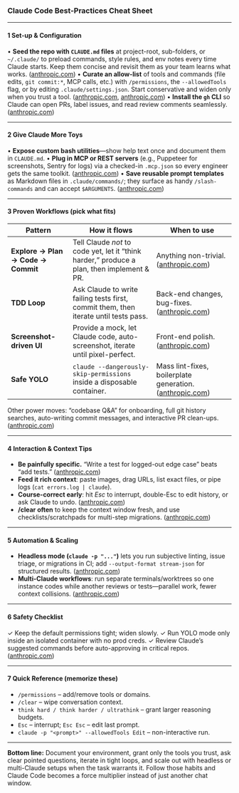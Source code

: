 ### Claude Code Best-Practices Cheat Sheet

---

#### 1  Set-up & Configuration

• **Seed the repo with `CLAUDE.md` files** at project-root, sub-folders, or `~/.claude/` to preload commands, style rules, and env notes every time Claude starts. Keep them concise and revisit them as your team learns what works. ([anthropic.com][1])
• **Curate an allow-list** of tools and commands (file edits, `git commit:*`, MCP calls, etc.) with `/permissions`, the `--allowedTools` flag, or by editing `.claude/settings.json`. Start conservative and widen only when you trust a tool. ([anthropic.com][1], [anthropic.com][1])
• **Install the `gh` CLI** so Claude can open PRs, label issues, and read review comments seamlessly. ([anthropic.com][1])

---

#### 2  Give Claude More Toys

• **Expose custom bash utilities**—show help text once and document them in `CLAUDE.md`.
• **Plug in MCP or REST servers** (e.g., Puppeteer for screenshots, Sentry for logs) via a checked-in `.mcp.json` so every engineer gets the same toolkit. ([anthropic.com][1])
• **Save reusable prompt templates** as Markdown files in `.claude/commands/`; they surface as handy `/slash-commands` and can accept `$ARGUMENTS`. ([anthropic.com][1])

---

#### 3  Proven Workflows (pick what fits)

| Pattern                            | How it flows                                                                               | When to use                                                   |
| ---------------------------------- | ------------------------------------------------------------------------------------------ | ------------------------------------------------------------- |
| **Explore → Plan → Code → Commit** | Tell Claude *not* to code yet, let it “think harder,” produce a plan, then implement & PR. | Anything non-trivial. ([anthropic.com][1])                    |
| **TDD Loop**                       | Ask Claude to write failing tests first, commit them, then iterate until tests pass.       | Back-end changes, bug-fixes. ([anthropic.com][1])             |
| **Screenshot-driven UI**           | Provide a mock, let Claude code, auto-screenshot, iterate until pixel-perfect.             | Front-end polish. ([anthropic.com][1])                        |
| **Safe YOLO**                      | `claude --dangerously-skip-permissions` inside a disposable container.                     | Mass lint-fixes, boilerplate generation. ([anthropic.com][1]) |

Other power moves: “codebase Q\&A” for onboarding, full git history searches, auto-writing commit messages, and interactive PR clean-ups. ([anthropic.com][1])

---

#### 4  Interaction & Context Tips

* **Be painfully specific.** “Write a test for logged-out edge case” beats “add tests.” ([anthropic.com][1])
* **Feed it rich context**: paste images, drag URLs, list exact files, or pipe logs (`cat errors.log | claude`).
* **Course-correct early**: hit *Esc* to interrupt, double-Esc to edit history, or ask Claude to undo. ([anthropic.com][1])
* **/clear often** to keep the context window fresh, and use checklists/scratchpads for multi-step migrations. ([anthropic.com][1])

---

#### 5  Automation & Scaling

* **Headless mode (`claude -p "..."`)** lets you run subjective linting, issue triage, or migrations in CI; add `--output-format stream-json` for structured results. ([anthropic.com][1])
* **Multi-Claude workflows**: run separate terminals/worktrees so one instance codes while another reviews or tests—parallel work, fewer context collisions. ([anthropic.com][1])

---

#### 6  Safety Checklist

✓ Keep the default permissions tight; widen slowly.
✓ Run YOLO mode only inside an isolated container with no prod creds.
✓ Review Claude’s suggested commands before auto-approving in critical repos. ([anthropic.com][1])

---

#### 7  Quick Reference (memorize these)

* `/permissions` – add/remove tools or domains.
* `/clear` – wipe conversation context.
* `think hard / think harder / ultrathink` – grant larger reasoning budgets.
* `Esc` – interrupt; `Esc Esc` – edit last prompt.
* `claude -p "<prompt>" --allowedTools Edit` – non-interactive run.

---

**Bottom line:** Document your environment, grant only the tools you trust, ask clear pointed questions, iterate in tight loops, and scale out with headless or multi-Claude setups when the task warrants it. Follow those habits and Claude Code becomes a force multiplier instead of just another chat window.

[1]: https://www.anthropic.com/engineering/claude-code-best-practices "Claude Code Best Practices \ Anthropic"
